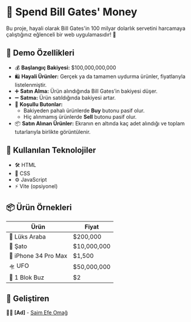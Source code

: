 # 🤑 Spend Bill Gates' Money

Bu proje, hayali olarak Bill Gates'in 100 milyar dolarlık servetini harcamaya çalıştığınız eğlenceli bir web uygulamasıdır! 💸

## 🚀 Demo Özellikleri

- 💰 **Başlangıç Bakiyesi:** $100,000,000,000
- 🛍️ **Hayali Ürünler:** Gerçek ya da tamamen uydurma ürünler, fiyatlarıyla listelenmiştir.
- ➕ **Satın Alma:** Ürün alındığında Bill Gates’in bakiyesi düşer.
- ➖ **Satma:** Ürün satıldığında bakiyesi artar.
- 🚫 **Koşullu Butonlar:**
  - Bakiyeden pahalı ürünlerde **Buy** butonu pasif olur.
  - Hiç alınmamış ürünlerde **Sell** butonu pasif olur.
- 📦 **Satın Alınan Ürünler:** Ekranın en altında kaç adet alındığı ve toplam tutarlarıyla birlikte görüntülenir.

## 🧪 Kullanılan Teknolojiler

- 🛠️ HTML
- 🎨 CSS
- ⚙️ JavaScript
- ⚡ Vite (opsiyonel)

## 📦 Ürün Örnekleri

| Ürün | Fiyat |
|------|-------|
| 🚗 Lüks Araba | $200,000 |
| 🏰 Şato | $10,000,000 |
| 📱 iPhone 34 Pro Max | $1,500 |
| 🛸 UFO | $50,000,000 |
| 🧊 1 Blok Buz | $2 |

## 📌 Geliştiren
👨‍💻 **[Ad]** - [Saim Efe Omağ](https://github.com/Efe774)
